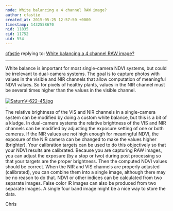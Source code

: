 ```yaml
---
node: White balancing a 4 channel RAW image?
author: cfastie
created_at: 2015-05-25 12:57:50 +0000
timestamp: 1432558670
nid: 11835
cid: 11752
uid: 554
---
```




[cfastie](../profile/cfastie) replying to: [White balancing a 4 channel RAW image?](../notes/Fi156/05-25-2015/white-balancing-a-4-channel-raw-image)

----
White balance is important for most single-camera NDVI systems, but could be irrelevant to dual-camera systems. The goal is to capture photos with values in the visible and NIR channels that allow computation of meaningful NDVI values. So for pixels of healthy plants, values in the NIR channel must be several times higher than the values in the visible channel.  
.  
[![SaturnV-622-45.jpg](https://i.publiclab.org/system/images/photos/000/000/548/medium/tuples1.JPG)](https://i.publiclab.org/system/images/photos/000/000/548/original/tuples1.JPG)  
.  
The relative brightness of the VIS and NIR channels in a single-camera system can be modified by doing a custom white balance, but this is a bit of a kludge. In dual-camera systems the relative brightness of the VIS and NIR channels can be modified by adjusting the exposure setting of one or both cameras. If the NIR values are not high enough for meaningful NDVI, the exposure of the NIR camera can be changed to make the values higher (brighter). Your calibration targets can be used to do this objectively so that your NDVI results are calibrated. Because you are capturing RAW images, you can adjust the exposure (by a stop or two) during post processing so that your targets are the proper brightness. Then the computed NDVI values should be correct. When the NIR and VIS channels are properly adjusted (calibrated), you can combine them into a single image, although there may be no reason to do that. NDVI or other indices can be calculated from two separate images. False color IR images can also be produced from two separate images. A single four band image might be a nice way to store the data.

Chris